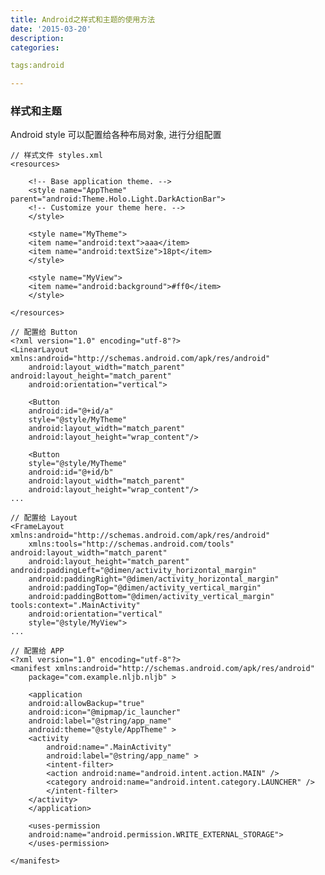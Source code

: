 ```yaml
---
title: Android之样式和主题的使用方法
date: '2015-03-20'
description:
categories:

tags:android

---
```


>

### 样式和主题

>

Android style 可以配置给各种布局对象, 进行分组配置

>
	
	// 样式文件 styles.xml
	<resources>

	    <!-- Base application theme. -->
	    <style name="AppTheme" parent="android:Theme.Holo.Light.DarkActionBar">
		<!-- Customize your theme here. -->
	    </style>
	    
	    <style name="MyTheme">
		<item name="android:text">aaa</item>
		<item name="android:textSize">18pt</item>
	    </style>

	    <style name="MyView">
		<item name="android:background">#ff0</item>
	    </style>

	</resources>

	// 配置给 Button
	<?xml version="1.0" encoding="utf-8"?>
	<LinearLayout xmlns:android="http://schemas.android.com/apk/res/android"
	    android:layout_width="match_parent" android:layout_height="match_parent"
	    android:orientation="vertical">

	    <Button
	    android:id="@+id/a"
		style="@style/MyTheme"
		android:layout_width="match_parent"
		android:layout_height="wrap_content"/>

	    <Button
		style="@style/MyTheme"
		android:id="@+id/b"
		android:layout_width="match_parent"
		android:layout_height="wrap_content"/>
	...
	
	// 配置给 Layout
	<FrameLayout xmlns:android="http://schemas.android.com/apk/res/android"
	    xmlns:tools="http://schemas.android.com/tools" android:layout_width="match_parent"
	    android:layout_height="match_parent" android:paddingLeft="@dimen/activity_horizontal_margin"
	    android:paddingRight="@dimen/activity_horizontal_margin"
	    android:paddingTop="@dimen/activity_vertical_margin"
	    android:paddingBottom="@dimen/activity_vertical_margin" tools:context=".MainActivity"
	    android:orientation="vertical"
	    style="@style/MyView">
	...

	// 配置给 APP
	<?xml version="1.0" encoding="utf-8"?>
	<manifest xmlns:android="http://schemas.android.com/apk/res/android"
	    package="com.example.nljb.nljb" >

	    <application
		android:allowBackup="true"
		android:icon="@mipmap/ic_launcher"
		android:label="@string/app_name"
		android:theme="@style/AppTheme" >
		<activity
		    android:name=".MainActivity"
		    android:label="@string/app_name" >
		    <intent-filter>
			<action android:name="android.intent.action.MAIN" />
			<category android:name="android.intent.category.LAUNCHER" />
		    </intent-filter>
		</activity>
	    </application>

	    <uses-permission
		android:name="android.permission.WRITE_EXTERNAL_STORAGE">
	    </uses-permission>

	</manifest>


